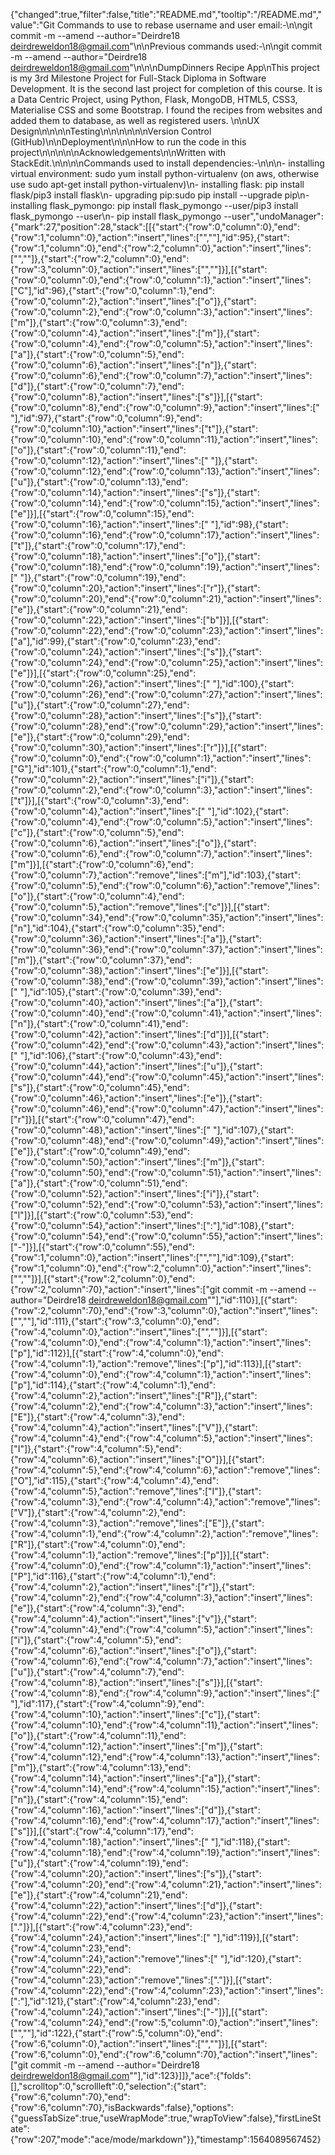 {"changed":true,"filter":false,"title":"README.md","tooltip":"/README.md","value":"Git Commands to use to rebase username and user email:-\n\ngit commit -m --amend --author=\"Deirdre18 <deirdreweldon18@gmail.com>\"\n\nPrevious commands used:-\n\ngit commit -m --amend --author=\"Deirdre18 <deirdreweldon18@gmail.com>\"\n\n\nDumpDinners Recipe App\nThis project is my 3rd Milestone Project for Full-Stack Diploma in Software Development. It is the second last project for completion of this course. It is a Data Centric Project, using Python, Flask, MongoDB, HTML5, CSS3, Materialise CSS and some Bootstrap. I found the recipes from websites and added them to database, as well as registered users. \n\nUX Design\n\n\n\nTesting\n\n\n\n\n\nVersion Control (GitHub)\n\nDeployment\n\n\nHow to run the code in this project\n\n\n\n\nAcknowledgements\n\nWritten with StackEdit.\n\n\n\nCommands used to install dependencies:-\n\n\n- installing virtual environment: sudo yum install python-virtualenv (on aws, otherwise use sudo apt-get install python-virtualenv)\n- installing flask: pip install flask/pip3 install flask\n- upgrading pip:sudo pip install --upgrade pip\n- installing flask_pymongo: pip install flask_pymongo --user/pip3 install flask_pymongo --user\n- pip install flask_pymongo --user","undoManager":{"mark":27,"position":28,"stack":[[{"start":{"row":0,"column":0},"end":{"row":1,"column":0},"action":"insert","lines":["",""],"id":95},{"start":{"row":1,"column":0},"end":{"row":2,"column":0},"action":"insert","lines":["",""]},{"start":{"row":2,"column":0},"end":{"row":3,"column":0},"action":"insert","lines":["",""]}],[{"start":{"row":0,"column":0},"end":{"row":0,"column":1},"action":"insert","lines":["C"],"id":96},{"start":{"row":0,"column":1},"end":{"row":0,"column":2},"action":"insert","lines":["o"]},{"start":{"row":0,"column":2},"end":{"row":0,"column":3},"action":"insert","lines":["m"]},{"start":{"row":0,"column":3},"end":{"row":0,"column":4},"action":"insert","lines":["m"]},{"start":{"row":0,"column":4},"end":{"row":0,"column":5},"action":"insert","lines":["a"]},{"start":{"row":0,"column":5},"end":{"row":0,"column":6},"action":"insert","lines":["n"]},{"start":{"row":0,"column":6},"end":{"row":0,"column":7},"action":"insert","lines":["d"]},{"start":{"row":0,"column":7},"end":{"row":0,"column":8},"action":"insert","lines":["s"]}],[{"start":{"row":0,"column":8},"end":{"row":0,"column":9},"action":"insert","lines":[" "],"id":97},{"start":{"row":0,"column":9},"end":{"row":0,"column":10},"action":"insert","lines":["t"]},{"start":{"row":0,"column":10},"end":{"row":0,"column":11},"action":"insert","lines":["o"]},{"start":{"row":0,"column":11},"end":{"row":0,"column":12},"action":"insert","lines":[" "]},{"start":{"row":0,"column":12},"end":{"row":0,"column":13},"action":"insert","lines":["u"]},{"start":{"row":0,"column":13},"end":{"row":0,"column":14},"action":"insert","lines":["s"]},{"start":{"row":0,"column":14},"end":{"row":0,"column":15},"action":"insert","lines":["e"]}],[{"start":{"row":0,"column":15},"end":{"row":0,"column":16},"action":"insert","lines":[" "],"id":98},{"start":{"row":0,"column":16},"end":{"row":0,"column":17},"action":"insert","lines":["t"]},{"start":{"row":0,"column":17},"end":{"row":0,"column":18},"action":"insert","lines":["o"]},{"start":{"row":0,"column":18},"end":{"row":0,"column":19},"action":"insert","lines":[" "]},{"start":{"row":0,"column":19},"end":{"row":0,"column":20},"action":"insert","lines":["r"]},{"start":{"row":0,"column":20},"end":{"row":0,"column":21},"action":"insert","lines":["e"]},{"start":{"row":0,"column":21},"end":{"row":0,"column":22},"action":"insert","lines":["b"]}],[{"start":{"row":0,"column":22},"end":{"row":0,"column":23},"action":"insert","lines":["a"],"id":99},{"start":{"row":0,"column":23},"end":{"row":0,"column":24},"action":"insert","lines":["s"]},{"start":{"row":0,"column":24},"end":{"row":0,"column":25},"action":"insert","lines":["e"]}],[{"start":{"row":0,"column":25},"end":{"row":0,"column":26},"action":"insert","lines":[" "],"id":100},{"start":{"row":0,"column":26},"end":{"row":0,"column":27},"action":"insert","lines":["u"]},{"start":{"row":0,"column":27},"end":{"row":0,"column":28},"action":"insert","lines":["s"]},{"start":{"row":0,"column":28},"end":{"row":0,"column":29},"action":"insert","lines":["e"]},{"start":{"row":0,"column":29},"end":{"row":0,"column":30},"action":"insert","lines":["r"]}],[{"start":{"row":0,"column":0},"end":{"row":0,"column":1},"action":"insert","lines":["G"],"id":101},{"start":{"row":0,"column":1},"end":{"row":0,"column":2},"action":"insert","lines":["i"]},{"start":{"row":0,"column":2},"end":{"row":0,"column":3},"action":"insert","lines":["t"]}],[{"start":{"row":0,"column":3},"end":{"row":0,"column":4},"action":"insert","lines":[" "],"id":102},{"start":{"row":0,"column":4},"end":{"row":0,"column":5},"action":"insert","lines":["c"]},{"start":{"row":0,"column":5},"end":{"row":0,"column":6},"action":"insert","lines":["o"]},{"start":{"row":0,"column":6},"end":{"row":0,"column":7},"action":"insert","lines":["m"]}],[{"start":{"row":0,"column":6},"end":{"row":0,"column":7},"action":"remove","lines":["m"],"id":103},{"start":{"row":0,"column":5},"end":{"row":0,"column":6},"action":"remove","lines":["o"]},{"start":{"row":0,"column":4},"end":{"row":0,"column":5},"action":"remove","lines":["c"]}],[{"start":{"row":0,"column":34},"end":{"row":0,"column":35},"action":"insert","lines":["n"],"id":104},{"start":{"row":0,"column":35},"end":{"row":0,"column":36},"action":"insert","lines":["a"]},{"start":{"row":0,"column":36},"end":{"row":0,"column":37},"action":"insert","lines":["m"]},{"start":{"row":0,"column":37},"end":{"row":0,"column":38},"action":"insert","lines":["e"]}],[{"start":{"row":0,"column":38},"end":{"row":0,"column":39},"action":"insert","lines":[" "],"id":105},{"start":{"row":0,"column":39},"end":{"row":0,"column":40},"action":"insert","lines":["a"]},{"start":{"row":0,"column":40},"end":{"row":0,"column":41},"action":"insert","lines":["n"]},{"start":{"row":0,"column":41},"end":{"row":0,"column":42},"action":"insert","lines":["d"]}],[{"start":{"row":0,"column":42},"end":{"row":0,"column":43},"action":"insert","lines":[" "],"id":106},{"start":{"row":0,"column":43},"end":{"row":0,"column":44},"action":"insert","lines":["u"]},{"start":{"row":0,"column":44},"end":{"row":0,"column":45},"action":"insert","lines":["s"]},{"start":{"row":0,"column":45},"end":{"row":0,"column":46},"action":"insert","lines":["e"]},{"start":{"row":0,"column":46},"end":{"row":0,"column":47},"action":"insert","lines":["r"]}],[{"start":{"row":0,"column":47},"end":{"row":0,"column":48},"action":"insert","lines":[" "],"id":107},{"start":{"row":0,"column":48},"end":{"row":0,"column":49},"action":"insert","lines":["e"]},{"start":{"row":0,"column":49},"end":{"row":0,"column":50},"action":"insert","lines":["m"]},{"start":{"row":0,"column":50},"end":{"row":0,"column":51},"action":"insert","lines":["a"]},{"start":{"row":0,"column":51},"end":{"row":0,"column":52},"action":"insert","lines":["i"]},{"start":{"row":0,"column":52},"end":{"row":0,"column":53},"action":"insert","lines":["l"]}],[{"start":{"row":0,"column":53},"end":{"row":0,"column":54},"action":"insert","lines":[":"],"id":108},{"start":{"row":0,"column":54},"end":{"row":0,"column":55},"action":"insert","lines":["-"]}],[{"start":{"row":0,"column":55},"end":{"row":1,"column":0},"action":"insert","lines":["",""],"id":109},{"start":{"row":1,"column":0},"end":{"row":2,"column":0},"action":"insert","lines":["",""]}],[{"start":{"row":2,"column":0},"end":{"row":2,"column":70},"action":"insert","lines":["git commit -m --amend --author=\"Deirdre18 <deirdreweldon18@gmail.com>\""],"id":110}],[{"start":{"row":2,"column":70},"end":{"row":3,"column":0},"action":"insert","lines":["",""],"id":111},{"start":{"row":3,"column":0},"end":{"row":4,"column":0},"action":"insert","lines":["",""]}],[{"start":{"row":4,"column":0},"end":{"row":4,"column":1},"action":"insert","lines":["p"],"id":112}],[{"start":{"row":4,"column":0},"end":{"row":4,"column":1},"action":"remove","lines":["p"],"id":113}],[{"start":{"row":4,"column":0},"end":{"row":4,"column":1},"action":"insert","lines":["p"],"id":114},{"start":{"row":4,"column":1},"end":{"row":4,"column":2},"action":"insert","lines":["R"]},{"start":{"row":4,"column":2},"end":{"row":4,"column":3},"action":"insert","lines":["E"]},{"start":{"row":4,"column":3},"end":{"row":4,"column":4},"action":"insert","lines":["V"]},{"start":{"row":4,"column":4},"end":{"row":4,"column":5},"action":"insert","lines":["I"]},{"start":{"row":4,"column":5},"end":{"row":4,"column":6},"action":"insert","lines":["O"]}],[{"start":{"row":4,"column":5},"end":{"row":4,"column":6},"action":"remove","lines":["O"],"id":115},{"start":{"row":4,"column":4},"end":{"row":4,"column":5},"action":"remove","lines":["I"]},{"start":{"row":4,"column":3},"end":{"row":4,"column":4},"action":"remove","lines":["V"]},{"start":{"row":4,"column":2},"end":{"row":4,"column":3},"action":"remove","lines":["E"]},{"start":{"row":4,"column":1},"end":{"row":4,"column":2},"action":"remove","lines":["R"]},{"start":{"row":4,"column":0},"end":{"row":4,"column":1},"action":"remove","lines":["p"]}],[{"start":{"row":4,"column":0},"end":{"row":4,"column":1},"action":"insert","lines":["P"],"id":116},{"start":{"row":4,"column":1},"end":{"row":4,"column":2},"action":"insert","lines":["r"]},{"start":{"row":4,"column":2},"end":{"row":4,"column":3},"action":"insert","lines":["e"]},{"start":{"row":4,"column":3},"end":{"row":4,"column":4},"action":"insert","lines":["v"]},{"start":{"row":4,"column":4},"end":{"row":4,"column":5},"action":"insert","lines":["i"]},{"start":{"row":4,"column":5},"end":{"row":4,"column":6},"action":"insert","lines":["o"]},{"start":{"row":4,"column":6},"end":{"row":4,"column":7},"action":"insert","lines":["u"]},{"start":{"row":4,"column":7},"end":{"row":4,"column":8},"action":"insert","lines":["s"]}],[{"start":{"row":4,"column":8},"end":{"row":4,"column":9},"action":"insert","lines":[" "],"id":117},{"start":{"row":4,"column":9},"end":{"row":4,"column":10},"action":"insert","lines":["c"]},{"start":{"row":4,"column":10},"end":{"row":4,"column":11},"action":"insert","lines":["o"]},{"start":{"row":4,"column":11},"end":{"row":4,"column":12},"action":"insert","lines":["m"]},{"start":{"row":4,"column":12},"end":{"row":4,"column":13},"action":"insert","lines":["m"]},{"start":{"row":4,"column":13},"end":{"row":4,"column":14},"action":"insert","lines":["a"]},{"start":{"row":4,"column":14},"end":{"row":4,"column":15},"action":"insert","lines":["n"]},{"start":{"row":4,"column":15},"end":{"row":4,"column":16},"action":"insert","lines":["d"]},{"start":{"row":4,"column":16},"end":{"row":4,"column":17},"action":"insert","lines":["s"]}],[{"start":{"row":4,"column":17},"end":{"row":4,"column":18},"action":"insert","lines":[" "],"id":118},{"start":{"row":4,"column":18},"end":{"row":4,"column":19},"action":"insert","lines":["u"]},{"start":{"row":4,"column":19},"end":{"row":4,"column":20},"action":"insert","lines":["s"]},{"start":{"row":4,"column":20},"end":{"row":4,"column":21},"action":"insert","lines":["e"]},{"start":{"row":4,"column":21},"end":{"row":4,"column":22},"action":"insert","lines":["d"]},{"start":{"row":4,"column":22},"end":{"row":4,"column":23},"action":"insert","lines":["."]}],[{"start":{"row":4,"column":23},"end":{"row":4,"column":24},"action":"insert","lines":[" "],"id":119}],[{"start":{"row":4,"column":23},"end":{"row":4,"column":24},"action":"remove","lines":[" "],"id":120},{"start":{"row":4,"column":22},"end":{"row":4,"column":23},"action":"remove","lines":["."]}],[{"start":{"row":4,"column":22},"end":{"row":4,"column":23},"action":"insert","lines":[":"],"id":121},{"start":{"row":4,"column":23},"end":{"row":4,"column":24},"action":"insert","lines":["-"]}],[{"start":{"row":4,"column":24},"end":{"row":5,"column":0},"action":"insert","lines":["",""],"id":122},{"start":{"row":5,"column":0},"end":{"row":6,"column":0},"action":"insert","lines":["",""]}],[{"start":{"row":6,"column":0},"end":{"row":6,"column":70},"action":"insert","lines":["git commit -m --amend --author=\"Deirdre18 <deirdreweldon18@gmail.com>\""],"id":123}]]},"ace":{"folds":[],"scrolltop":0,"scrollleft":0,"selection":{"start":{"row":6,"column":70},"end":{"row":6,"column":70},"isBackwards":false},"options":{"guessTabSize":true,"useWrapMode":true,"wrapToView":false},"firstLineState":{"row":207,"mode":"ace/mode/markdown"}},"timestamp":1564089567452}